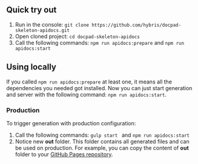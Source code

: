 ## Quick try out

1. Run in the console: `git clone https://github.com/hybris/docpad-skeleton-apidocs.git`
2. Open cloned project: `cd docpad-skeleton-apidocs`
3. Call the following commands: `npm run apidocs:prepare` and `npm run apidocs:start`

## Using locally

If you called `npm run apidocs:prepare` at least one, it means all the dependencies you needed got installed. Now you can just start generation and server with the following command: `npm run apidocs:start`.

### Production

To trigger generation with production configuration:
1. Call the following commands: `gulp start ` and `npm run apidocs:start`
2. Notice new **out** folder. This folder contains all generated files and can be used on production. For example, you can copy the content of **out** folder to your [GitHub Pages repository](https://pages.github.com/).
